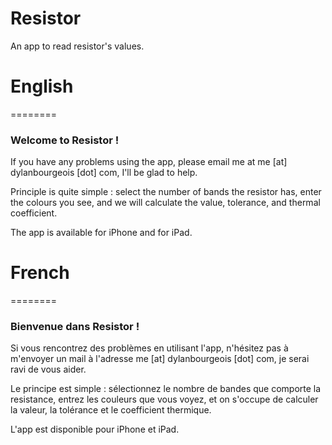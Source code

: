 Resistor
========

An app to read resistor's values.


#  English
========

### Welcome to Resistor !

If you have any problems using the app, please email me at me [at] dylanbourgeois [dot] com, I'll be glad to help.

Principle is quite simple : select the number of bands the resistor has, enter the colours you see, and we will calculate the value, tolerance, and thermal coefficient. 

The app is available for iPhone and for iPad. 

# French
========

### Bienvenue dans Resistor !

Si vous rencontrez des problèmes en utilisant l'app, n'hésitez pas à m'envoyer un mail à l'adresse me [at] dylanbourgeois [dot] com, je serai ravi de vous aider.

Le principe est simple : sélectionnez le nombre de bandes que comporte la resistance, entrez les couleurs que vous voyez, et on s'occupe de calculer la valeur, la tolérance et le coefficient thermique.

L'app est disponible pour iPhone et iPad.
